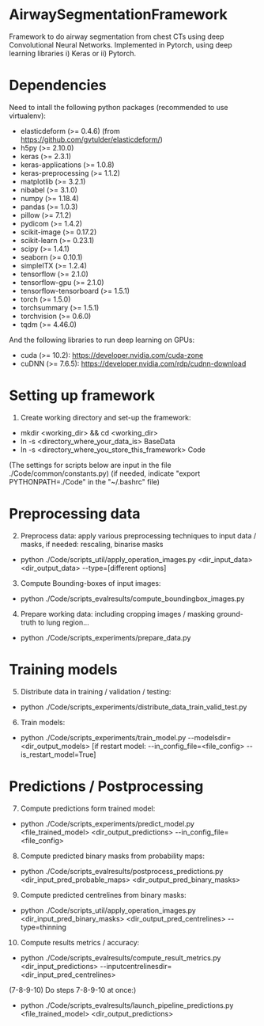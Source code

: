 # AirwaySegmentationFramework
Framework to do airway segmentation from chest CTs using deep Convolutional Neural Networks.
Implemented in Pytorch, using deep learning libraries i) Keras or ii) Pytorch.

# Dependencies
Need to intall the following python packages (recommended to use virtualenv):
- elasticdeform (>= 0.4.6) (from https://github.com/gvtulder/elasticdeform/)
- h5py (>= 2.10.0)
- keras (>= 2.3.1)
- keras-applications (>= 1.0.8)
- keras-preprocessing (>= 1.1.2)
- matplotlib (>= 3.2.1)
- nibabel (>= 3.1.0)
- numpy (>= 1.18.4)
- pandas (>= 1.0.3)
- pillow (>= 7.1.2)
- pydicom (>= 1.4.2)
- scikit-image (>= 0.17.2)
- scikit-learn (>= 0.23.1)
- scipy (>= 1.4.1)
- seaborn (>= 0.10.1)
- simpleITX (>= 1.2.4)
- tensorflow (>= 2.1.0)
- tensorflow-gpu (>= 2.1.0)
- tensorflow-tensorboard (>= 1.5.1)
- torch (>= 1.5.0)
- torchsummary (>= 1.5.1)
- torchvision (>= 0.6.0)
- tqdm (>= 4.46.0)

And the following libraries to run deep learning on GPUs:
- cuda (>= 10.2): https://developer.nvidia.com/cuda-zone
- cuDNN (>= 7.6.5): https://developer.nvidia.com/rdp/cudnn-download

# Setting up framework
1) Create working directory and set-up the framework:
- mkdir <working_dir> && cd <working_dir>
- ln -s <directory_where_your_data_is> BaseData
- ln -s <directory_where_you_store_this_framework> Code

(The settings for scripts below are input in the file ./Code/common/constants.py)
(if needed, indicate "export PYTHONPATH=./Code" in the "~/.bashrc" file)

# Preprocessing data
2) Preprocess data: apply various preprocessing techniques to input data / masks, if needed: rescaling, binarise masks
- python ./Code/scripts_util/apply_operation_images.py <dir_input_data> <dir_output_data> --type=[different options]

3) Compute Bounding-boxes of input images:
- python ./Code/scripts_evalresults/compute_boundingbox_images.py

4) Prepare working data: including cropping images / masking ground-truth to lung region...
- python ./Code/scripts_experiments/prepare_data.py

# Training models
5) Distribute data in training / validation / testing:
- python ./Code/scripts_experiments/distribute_data_train_valid_test.py

6) Train models:
- python ./Code/scripts_experiments/train_model.py --modelsdir=<dir_output_models> [if restart model: --in_config_file=<file_config> --is_restart_model=True]

# Predictions / Postprocessing
7) Compute predictions form trained model:
- python ./Code/scripts_experiments/predict_model.py <file_trained_model> <dir_output_predictions> --in_config_file=<file_config>

8) Compute predicted binary masks from probability maps:
- python ./Code/scripts_evalresults/postprocess_predictions.py <dir_input_pred_probable_maps> <dir_output_pred_binary_masks>

9) Compute predicted centrelines from binary masks:
- python ./Code/scripts_util/apply_operation_images.py <dir_input_pred_binary_masks> <dir_output_pred_centrelines> --type=thinning

10) Compute results metrics / accuracy:
- python ./Code/scripts_evalresults/compute_result_metrics.py <dir_input_predictions> --inputcentrelinesdir=<dir_input_pred_centrelines>

(7-8-9-10) Do steps 7-8-9-10 at once:)
- python ./Code/scripts_evalresults/launch_pipeline_predictions.py <file_trained_model> <dir_output_predictions>
